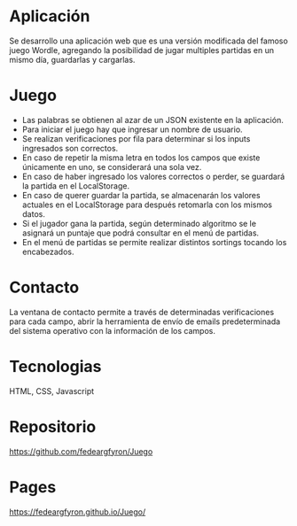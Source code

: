 # Aplicación
Se desarrollo una aplicación web que es una versión modificada del famoso juego Wordle, agregando la posibilidad
de jugar multiples partidas en un mismo día, guardarlas y cargarlas. 

# Juego
* Las palabras se obtienen al azar de un JSON existente en la aplicación.
* Para iniciar el juego hay que ingresar un nombre de usuario.
* Se realizan verificaciones por fila para determinar si los inputs ingresados son correctos.
* En caso de repetir la misma letra en todos los campos que existe únicamente en uno, se considerará una sola vez.
* En caso de haber ingresado los valores correctos o perder, se guardará la partida en el LocalStorage.
* En caso de querer guardar la partida, se almacenarán los valores actuales en el LocalStorage para después retomarla con los mismos datos.
* Si el jugador gana la partida, según determinado algoritmo se le asignará un puntaje que podrá consultar en el menú de partidas.
* En el menú de partidas se permite realizar distintos sortings tocando los encabezados.

# Contacto
La ventana de contacto permite a través de determinadas verificaciones para cada campo, 
abrir la herramienta de envío de emails predeterminada del sistema operativo con la 
información de los campos.

# Tecnologias
HTML, CSS, Javascript

# Repositorio
https://github.com/fedeargfyron/Juego

# Pages
https://fedeargfyron.github.io/Juego/

